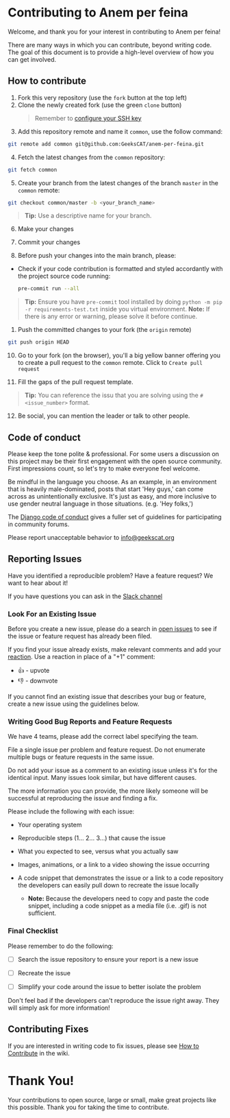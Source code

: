 # Contributing to Anem per feina

Welcome, and thank you for your interest in contributing to Anem per feina!

There are many ways in which you can contribute, beyond writing code. The goal of this document is to provide a high-level overview of how you can get involved.

## How to contribute

1. Fork this very repository (use the `fork` button at the top left)
2. Clone the newly created fork (use the green `clone` button)
   > Remember to [configure your SSH key]()
3. Add this repository remote and name it `common`, use the follow command:

```bash
git remote add common git@github.com:GeeksCAT/anem-per-feina.git
```

4. Fetch the latest changes from the `common` repository:

```bash
git fetch common
```

5. Create your branch from the latest changes of the branch `master` in the `common` remote:

```bash
git checkout common/master -b <your_branch_name>
```

> **Tip:** Use a descriptive name for your branch.

6. Make your changes

7. Commit your changes
8. Before push your changes into the main branch, please:

- Check if your code contribution is formatted and styled accordantly with the project source code running:

  ```bash
  pre-commit run --all
  ```

> **Tip:** Ensure you have `pre-commit` tool installed by doing `python -m pip -r requirements-test.txt` inside you virtual environment.
> **Note:** If there is any error or warning, please solve it before continue.

1.  Push the committed changes to your fork (the `origin` remote)

```bash
git push origin HEAD
```

10. Go to your fork (on the browser), you'll a big yellow banner offering you to create a pull request to the `common` remote. Click to `Create pull request`

11. Fill the gaps of the pull request template.

> **Tip:** You can reference the issu that you are solving using the `#<issue_number>` format.

12. Be social, you can mention the leader or talk to other people.

## Code of conduct

Please keep the tone polite & professional. For some users a discussion on this project may be their first engagement with the open source community. First impressions count, so let's try to make everyone feel welcome.

Be mindful in the language you choose. As an example, in an environment that is heavily male-dominated, posts that start 'Hey guys,' can come across as unintentionally exclusive. It's just as easy, and more inclusive to use gender neutral language in those situations. (e.g. 'Hey folks,')

The [Django code of conduct](https://www.djangoproject.com/conduct/) gives a fuller set of guidelines for participating in community forums.

Please report unacceptable behavior to info@geekscat.org

## Reporting Issues

Have you identified a reproducible problem? Have a feature request? We want to hear about it!

If you have questions you can ask in the [Slack channel](https://geekscat.slack.com)

### Look For an Existing Issue

Before you create a new issue, please do a search in [open issues](https://github.com/GeeksCAT/anem-per-feina/issues) to see if the issue or feature request has already been filed.

If you find your issue already exists, make relevant comments and add your [reaction](https://github.com/blog/2119-add-reactions-to-pull-requests-issues-and-comments). Use a reaction in place of a "+1" comment:

- 👍 - upvote
- 👎 - downvote

If you cannot find an existing issue that describes your bug or feature, create a new issue using the guidelines below.

### Writing Good Bug Reports and Feature Requests

We have 4 teams, please add the correct label specifying the team.

File a single issue per problem and feature request. Do not enumerate multiple bugs or feature requests in the same issue.

Do not add your issue as a comment to an existing issue unless it's for the identical input. Many issues look similar, but have different causes.

The more information you can provide, the more likely someone will be successful at reproducing the issue and finding a fix.

Please include the following with each issue:

- Your operating system

- Reproducible steps (1... 2... 3...) that cause the issue

- What you expected to see, versus what you actually saw

- Images, animations, or a link to a video showing the issue occurring

- A code snippet that demonstrates the issue or a link to a code repository the developers can easily pull down to recreate the issue locally

  - **Note:** Because the developers need to copy and paste the code snippet, including a code snippet as a media file (i.e. .gif) is not sufficient.

### Final Checklist

Please remember to do the following:

- [ ] Search the issue repository to ensure your report is a new issue

- [ ] Recreate the issue

- [ ] Simplify your code around the issue to better isolate the problem

Don't feel bad if the developers can't reproduce the issue right away. They will simply ask for more information!

## Contributing Fixes

If you are interested in writing code to fix issues,
please see [How to Contribute](https://github.com/microsoft/vscode/wiki/How-to-Contribute) in the wiki.

# Thank You!

Your contributions to open source, large or small, make great projects like this possible. Thank you for taking the time to contribute.


